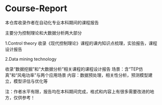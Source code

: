 # Course-Report

本仓库收录作者在自动化专业本科期间的课程报告

主要分为控制理论和大数据分析两大部分

1.Control theory
收录《现代控制理论》课程的课内知识点梳理，实验报告，课程设计报告

2.Data mining technology

收录“数据挖掘”和“大数据分析”相关课程的课程设计报告
场景：含“TEP仿真”和“风电功率”与两个应用场景
内容：数据预处理，相关性分析，预测模型建立，模型评估与优化等

注：作者水平有限，报告均在本科期间完成，格式和内容上有很多需要改进的地方，仅供参考！
